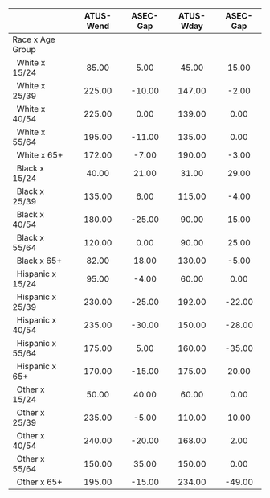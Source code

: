 
|                      |    ATUS-Wend |     ASEC-Gap |    ATUS-Wday |     ASEC-Gap |
| -------------------- | :----------: | :----------: | :----------: | :----------: |
| Race x Age Group     |              |              |              |              |
| &nbsp;&nbsp;White x 15/24 |        85.00 |         5.00 |        45.00 |        15.00 |
| &nbsp;&nbsp;White x 25/39 |       225.00 |       -10.00 |       147.00 |        -2.00 |
| &nbsp;&nbsp;White x 40/54 |       225.00 |         0.00 |       139.00 |         0.00 |
| &nbsp;&nbsp;White x 55/64 |       195.00 |       -11.00 |       135.00 |         0.00 |
| &nbsp;&nbsp;White x 65+ |       172.00 |        -7.00 |       190.00 |        -3.00 |
| &nbsp;&nbsp;Black x 15/24 |        40.00 |        21.00 |        31.00 |        29.00 |
| &nbsp;&nbsp;Black x 25/39 |       135.00 |         6.00 |       115.00 |        -4.00 |
| &nbsp;&nbsp;Black x 40/54 |       180.00 |       -25.00 |        90.00 |        15.00 |
| &nbsp;&nbsp;Black x 55/64 |       120.00 |         0.00 |        90.00 |        25.00 |
| &nbsp;&nbsp;Black x 65+ |        82.00 |        18.00 |       130.00 |        -5.00 |
| &nbsp;&nbsp;Hispanic x 15/24 |        95.00 |        -4.00 |        60.00 |         0.00 |
| &nbsp;&nbsp;Hispanic x 25/39 |       230.00 |       -25.00 |       192.00 |       -22.00 |
| &nbsp;&nbsp;Hispanic x 40/54 |       235.00 |       -30.00 |       150.00 |       -28.00 |
| &nbsp;&nbsp;Hispanic x 55/64 |       175.00 |         5.00 |       160.00 |       -35.00 |
| &nbsp;&nbsp;Hispanic x 65+ |       170.00 |       -15.00 |       175.00 |        20.00 |
| &nbsp;&nbsp;Other x 15/24 |        50.00 |        40.00 |        60.00 |         0.00 |
| &nbsp;&nbsp;Other x 25/39 |       235.00 |        -5.00 |       110.00 |        10.00 |
| &nbsp;&nbsp;Other x 40/54 |       240.00 |       -20.00 |       168.00 |         2.00 |
| &nbsp;&nbsp;Other x 55/64 |       150.00 |        35.00 |       150.00 |         0.00 |
| &nbsp;&nbsp;Other x 65+ |       195.00 |       -15.00 |       234.00 |       -49.00 |

